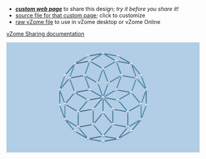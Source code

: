 
 - [***custom web page***][post] to share this design; *try it before you share it!*
 - [source file for that custom page][source]; click to customize
 - [raw vZome file][raw] to use in vZome desktop or vZome Online

[vZome Sharing documentation](https://vzome.github.io/vzome/sharing.html#how-it-works)

![Image](<9-Gon-Rosette.png>)


[post]: <https://ThynStyx.github.io/vzome-sharing/2022/01/02/9-Gon-Rosette-19-38-40.html>
[source]: <https://github.com/ThynStyx/vzome-sharing/edit/main/_posts/2022-01-02-9-Gon-Rosette-19-38-40.md>
[raw]: <https://raw.githubusercontent.com/ThynStyx/vzome-sharing/main/2022/01/02/19-38-40-9-Gon-Rosette/9-Gon-Rosette.vZome>